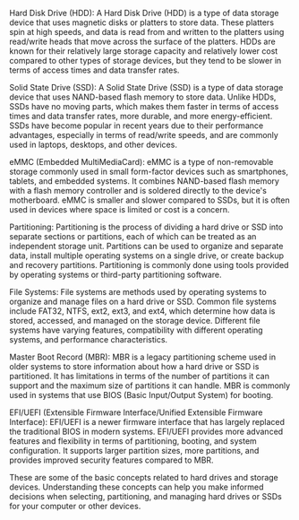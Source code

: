 Hard Disk Drive (HDD): A Hard Disk Drive (HDD) is a type of data storage device that uses magnetic disks or platters to store data. These platters spin at high speeds, and data is read from and written to the platters using read/write heads that move across the surface of the platters. HDDs are known for their relatively large storage capacity and relatively lower cost compared to other types of storage devices, but they tend to be slower in terms of access times and data transfer rates.

Solid State Drive (SSD): A Solid State Drive (SSD) is a type of data storage device that uses NAND-based flash memory to store data. Unlike HDDs, SSDs have no moving parts, which makes them faster in terms of access times and data transfer rates, more durable, and more energy-efficient. SSDs have become popular in recent years due to their performance advantages, especially in terms of read/write speeds, and are commonly used in laptops, desktops, and other devices.

eMMC (Embedded MultiMediaCard): eMMC is a type of non-removable storage commonly used in small form-factor devices such as smartphones, tablets, and embedded systems. It combines NAND-based flash memory with a flash memory controller and is soldered directly to the device's motherboard. eMMC is smaller and slower compared to SSDs, but it is often used in devices where space is limited or cost is a concern.

Partitioning: Partitioning is the process of dividing a hard drive or SSD into separate sections or partitions, each of which can be treated as an independent storage unit. Partitions can be used to organize and separate data, install multiple operating systems on a single drive, or create backup and recovery partitions. Partitioning is commonly done using tools provided by operating systems or third-party partitioning software.

File Systems: File systems are methods used by operating systems to organize and manage files on a hard drive or SSD. Common file systems include FAT32, NTFS, ext2, ext3, and ext4, which determine how data is stored, accessed, and managed on the storage device. Different file systems have varying features, compatibility with different operating systems, and performance characteristics.

Master Boot Record (MBR): MBR is a legacy partitioning scheme used in older systems to store information about how a hard drive or SSD is partitioned. It has limitations in terms of the number of partitions it can support and the maximum size of partitions it can handle. MBR is commonly used in systems that use BIOS (Basic Input/Output System) for booting.

EFI/UEFI (Extensible Firmware Interface/Unified Extensible Firmware Interface): EFI/UEFI is a newer firmware interface that has largely replaced the traditional BIOS in modern systems. EFI/UEFI provides more advanced features and flexibility in terms of partitioning, booting, and system configuration. It supports larger partition sizes, more partitions, and provides improved security features compared to MBR.

These are some of the basic concepts related to hard drives and storage devices. Understanding these concepts can help you make informed decisions when selecting, partitioning, and managing hard drives or SSDs for your computer or other devices.